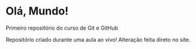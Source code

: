 # Olá, Mundo!
Primeiro repositório do curso de Git e GitHub

Repositório criado durante uma aula ao vivo!
Alteração feita direto no site.
